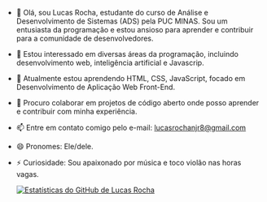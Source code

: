 - 👋 Olá, sou Lucas Rocha, estudante do curso de Análise e Desenvolvimento de Sistemas (ADS) pela PUC MINAS. Sou um entusiasta da programação e estou ansioso para aprender e contribuir para a comunidade de desenvolvedores.
- 👀 Estou interessado em diversas áreas da programação, incluindo desenvolvimento web, inteligência artificial e Javascrip.
- 🌱 Atualmente estou aprendendo HTML, CSS, JavaScript, focado em Desenvolvimento de Aplicação Web Front-End.
- 🤝 Procuro colaborar em projetos de código aberto onde posso aprender e contribuir com minha experiência.
- 📫 Entre em contato comigo pelo e-mail: lucasrochanjr8@gmail.com
- 😄 Pronomes: Ele/dele.
- ⚡ Curiosidade: Sou apaixonado por música e toco violão nas horas vagas.
  
  [![Estatísticas do GitHub de Lucas Rocha](https://github-readme-stats.vercel.app/api?username=Lucasrochanjr&show_icons=true&theme=radical)](https://github.com/Lucasrochanjr)

<!---
Lucasrochanjr/Lucasrocha is a ✨ special ✨ repository because its `README.md` (this file) appears on your GitHub profile.
You can click the Preview link to take a look at your changes.
--->
